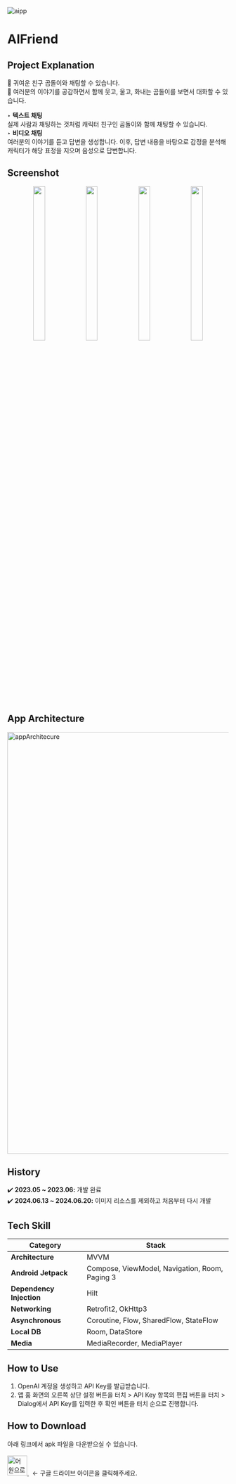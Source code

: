 ![aipp](https://github.com/gurumdevv/AIFriend/assets/129643788/cec5992f-e34c-4317-8204-245219a20ebb)

# AIFriend

## Project Explanation
🌟 귀여운 친구 곰돌이와 채팅할 수 있습니다.<br>
🌟 여러분의 이야기를 공감하면서 함께 웃고, 울고, 화내는 곰돌이를 보면서 대화할 수 있습니다.<br>
  
‣ **텍스트 채팅**<br>
실제 사람과 채팅하는 것처럼 캐릭터 친구인 곰돌이와 함께 채팅할 수 있습니다.<br>
‣ **비디오 채팅**<br>
여러분의 이야기를 듣고 답변을 생성합니다. 이후, 답변 내용을 바탕으로 감정을 분석해 캐릭터가 해당 표정을 지으며 음성으로 답변합니다.<br>

## Screenshot
<p align="center">
<img src="https://github.com/gurumdevv/AIFriend/assets/129643788/3e44fe85-03e2-4fa5-b6c5-7bbca9cedfd2" width="23%" height="30%">
<img src="https://github.com/gurumdevv/AIFriend/assets/129643788/f87606ec-2037-4290-820d-7756809e967f" width="23%" height="30%">
<img src="https://github.com/gurumdevv/AIFriend/assets/129643788/d9b7d569-1598-4025-a267-6ed6e9071550" width="23%" height="30%">
<img src="https://github.com/gurumdevv/AIFriend/assets/129643788/418a3076-0af2-4582-9e7d-01a5e4e89cd9" width="23%" height="30%">
</p>

## App Architecture
<img width="960" alt="appArchitecure" src="https://github.com/gurumdevv/AIFriend/assets/129643788/aabfdedf-72ea-4827-8aba-b34d1db82fe3">

## History
✔️ **2023.05 ~ 2023.06:** 개발 완료<br>
✔️ **2024.06.13 ~ 2024.06.20:** 이미지 리소스를 제외하고 처음부터 다시 개발<br>

## Tech Skill
| Category | Stack |
| --- | --- |
| **Architecture** | MVVM |
| **Android Jetpack** | Compose, ViewModel, Navigation, Room, Paging 3 |
| **Dependency Injection** | Hilt |
| **Networking** | Retrofit2, OkHttp3 |
| **Asynchronous** | Coroutine, Flow, SharedFlow, StateFlow |
| **Local DB** | Room, DataStore |
| **Media** | MediaRecorder, MediaPlayer |

## How to Use
1. OpenAI 계정을 생성하고 API Key를 발급받습니다.
2. 앱 홈 화면의 오른쪽 상단 설정 버튼을 터치 > API Key 항목의 편집 버튼을 터치 > Dialog에서 API Key를 입력한 후 확인 버튼을 터치 순으로 진행합니다.<br>

## How to Download
아래 링크에서 apk 파일을 다운받으실 수 있습니다.<br><br>
<a href="https://drive.google.com/drive/folders/1Z-EJgq0-X-6tzTsR5u8oAXfQIQib6IrW?usp=sharing">
    <img src="https://github.com/gurumdevv/VocaRoutine/assets/129643788/bb151951-8222-4d6d-b729-9cbc959707f5" alt="어원으로 암기" width="45" height="45">
</a> 
&nbsp;&nbsp;← 구글 드라이브 아이콘을 클릭해주세요.
